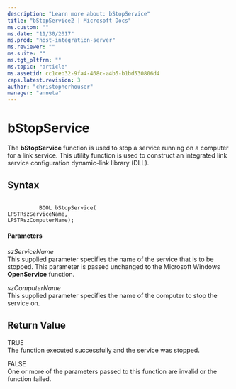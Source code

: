 ```yaml
---
description: "Learn more about: bStopService"
title: "bStopService2 | Microsoft Docs"
ms.custom: ""
ms.date: "11/30/2017"
ms.prod: "host-integration-server"
ms.reviewer: ""
ms.suite: ""
ms.tgt_pltfrm: ""
ms.topic: "article"
ms.assetid: cc1ceb32-9fa4-468c-a4b5-b1bd530806d4
caps.latest.revision: 3
author: "christopherhouser"
manager: "anneta"
---
```

# bStopService
The **bStopService** function is used to stop a service running on a computer for a link service. This utility function is used to construct an integrated link service configuration dynamic-link library (DLL).  
  
## Syntax  
  
```  
  
          BOOL bStopService(   
LPSTRszServiceName,  
LPSTRszComputerName);  
```  
  
#### Parameters  
 *szServiceName*  
 This supplied parameter specifies the name of the service that is to be stopped. This parameter is passed unchanged to the Microsoft Windows **OpenService**  function.  
  
 *szComputerName*  
 This supplied parameter specifies the name of the computer to stop the service on.  
  
## Return Value  
 TRUE  
 The function executed successfully and the service was stopped.  
  
 FALSE  
 One or more of the parameters passed to this function are invalid or the function failed.
